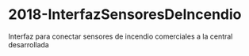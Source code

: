 # 2018-InterfazSensoresDeIncendio
Interfaz para conectar sensores de incendio comerciales a la central desarrollada
